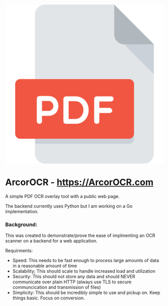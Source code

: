 ![ArcorOCR](./public/pdf_512.png)

# ArcorOCR - https://ArcorOCR.com

A simple PDF OCR overlay tool with a public web page. 

The backend currently uses Python but I am working on a Go implementation.

### Background:
This was created to demonstrate/prove the ease of implmenting an OCR scanner on a backend for a web application.

Requirments:
- Speed: 
   This needs to be fast enough to process large amounts of data in a reasonable amount of time
- Scalability;
   This should scale to handle increased load and utilization
- Security:
   This should not store any data and should NEVER communicate over plain HTTP (always use TLS to secure communcication and transmission of files)
- Simplicity: 
   This should be incredibly simple to use and pickup on. Keep things basic. Focus on conversion.